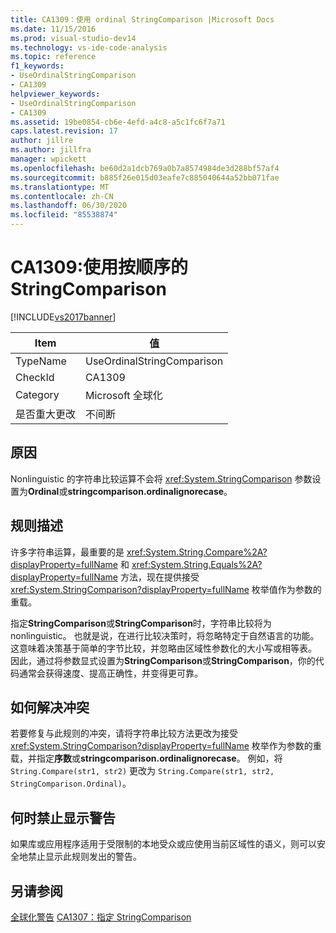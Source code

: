 ```yaml
---
title: CA1309：使用 ordinal StringComparison |Microsoft Docs
ms.date: 11/15/2016
ms.prod: visual-studio-dev14
ms.technology: vs-ide-code-analysis
ms.topic: reference
f1_keywords:
- UseOrdinalStringComparison
- CA1309
helpviewer_keywords:
- UseOrdinalStringComparison
- CA1309
ms.assetid: 19be0854-cb6e-4efd-a4c8-a5c1fc6f7a71
caps.latest.revision: 17
author: jillre
ms.author: jillfra
manager: wpickett
ms.openlocfilehash: be60d2a1dcb769a0b7a8574984de3d288bf57af4
ms.sourcegitcommit: b885f26e015d03eafe7c885040644a52bb071fae
ms.translationtype: MT
ms.contentlocale: zh-CN
ms.lasthandoff: 06/30/2020
ms.locfileid: "85538874"
---
```

# <a name="ca1309-use-ordinal-stringcomparison"></a>CA1309:使用按顺序的 StringComparison
[!INCLUDE[vs2017banner](../includes/vs2017banner.md)]

|Item|值|
|-|-|
|TypeName|UseOrdinalStringComparison|
|CheckId|CA1309|
|Category|Microsoft 全球化|
|是否重大更改|不间断|

## <a name="cause"></a>原因
 Nonlinguistic 的字符串比较运算不会将 <xref:System.StringComparison> 参数设置为**Ordinal**或**stringcomparison.ordinalignorecase**。

## <a name="rule-description"></a>规则描述
 许多字符串运算，最重要的是 <xref:System.String.Compare%2A?displayProperty=fullName> 和 <xref:System.String.Equals%2A?displayProperty=fullName> 方法，现在提供接受 <xref:System.StringComparison?displayProperty=fullName> 枚举值作为参数的重载。

 指定**StringComparison**或**StringComparison**时，字符串比较将为 nonlinguistic。 也就是说，在进行比较决策时，将忽略特定于自然语言的功能。 这意味着决策基于简单的字节比较，并忽略由区域性参数化的大小写或相等表。 因此，通过将参数显式设置为**StringComparison**或**StringComparison**，你的代码通常会获得速度、提高正确性，并变得更可靠。

## <a name="how-to-fix-violations"></a>如何解决冲突
 若要修复与此规则的冲突，请将字符串比较方法更改为接受 <xref:System.StringComparison?displayProperty=fullName> 枚举作为参数的重载，并指定**序数**或**stringcomparison.ordinalignorecase**。 例如，将 `String.Compare(str1, str2)` 更改为 `String.Compare(str1, str2, StringComparison.Ordinal)`。

## <a name="when-to-suppress-warnings"></a>何时禁止显示警告
 如果库或应用程序适用于受限制的本地受众或应使用当前区域性的语义，则可以安全地禁止显示此规则发出的警告。

## <a name="see-also"></a>另请参阅
 [全球化警告](../code-quality/globalization-warnings.md) [CA1307：指定 StringComparison](../code-quality/ca1307-specify-stringcomparison.md)
